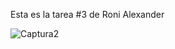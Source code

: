 Esta es la tarea #3 de Roni Alexander



![Captura2](https://user-images.githubusercontent.com/61532316/174630954-336a4a69-a7c5-4511-9ef8-6d17f6b87714.PNG)
